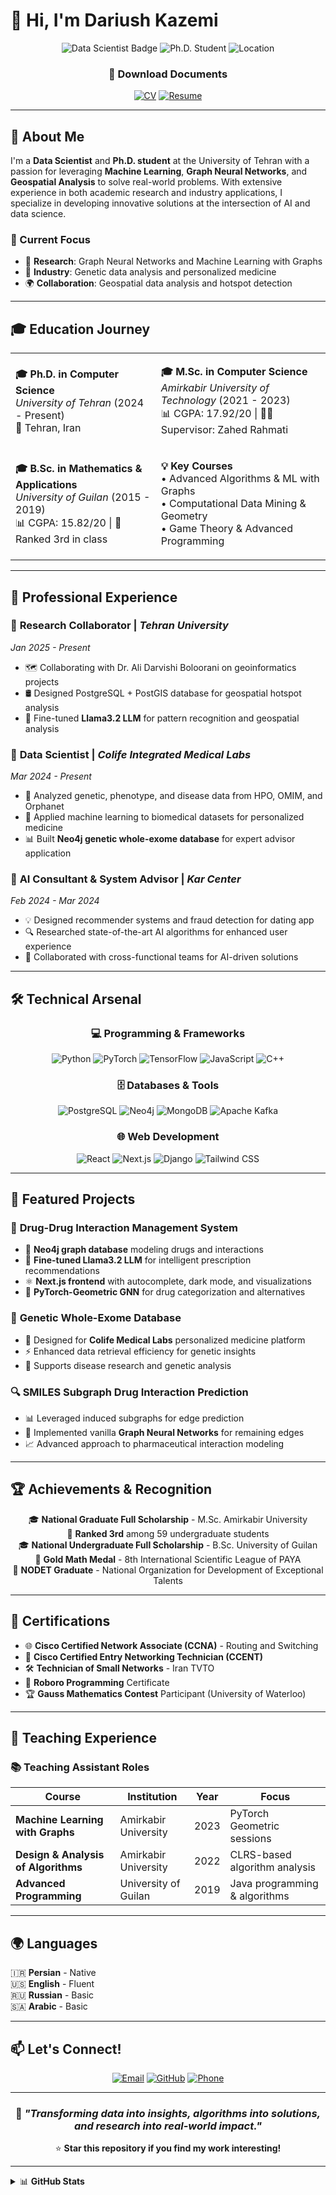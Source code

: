 # 👋 Hi, I'm Dariush Kazemi

<div align="center">
  
![Data Scientist Badge](https://img.shields.io/badge/Data%20Scientist-Machine%20Learning-blue?style=for-the-badge)
![Ph.D. Student](https://img.shields.io/badge/Ph.D.%20Student-Computer%20Science-green?style=for-the-badge)
![Location](https://img.shields.io/badge/Location-Tehran,%20Iran-red?style=for-the-badge)

### 📄 **Download Documents**
[![CV](https://img.shields.io/badge/📋%20Academic%20CV-Download%20PDF-4CAF50?style=for-the-badge)](./CV.pdf)
[![Resume](https://img.shields.io/badge/💼%20Professional%20Resume-Download%20PDF-2196F3?style=for-the-badge)](./Resume.pdf)

</div>

---

## 🚀 About Me

I'm a **Data Scientist** and **Ph.D. student** at the University of Tehran with a passion for leveraging **Machine Learning**, **Graph Neural Networks**, and **Geospatial Analysis** to solve real-world problems. With extensive experience in both academic research and industry applications, I specialize in developing innovative solutions at the intersection of AI and data science.

### 🎯 Current Focus
- 🔬 **Research**: Graph Neural Networks and Machine Learning with Graphs
- 🧬 **Industry**: Genetic data analysis and personalized medicine
- 🌍 **Collaboration**: Geospatial data analysis and hotspot detection

---

## 🎓 Education Journey

<table>
<tr>
<td>

**🎓 Ph.D. in Computer Science**
<br>*University of Tehran* (2024 - Present)
<br>📍 Tehran, Iran

</td>
<td>

**🎓 M.Sc. in Computer Science**
<br>*Amirkabir University of Technology* (2021 - 2023)
<br>📊 CGPA: 17.92/20 | 👨‍🏫 Supervisor: Zahed Rahmati

</td>
</tr>
<tr>
<td>

**🎓 B.Sc. in Mathematics & Applications**
<br>*University of Guilan* (2015 - 2019)
<br>📊 CGPA: 15.82/20 | 🥉 Ranked 3rd in class

</td>
<td>

**💡 Key Courses**
<br>• Advanced Algorithms & ML with Graphs
<br>• Computational Data Mining & Geometry
<br>• Game Theory & Advanced Programming

</td>
</tr>
</table>

---

## 💼 Professional Experience

### 🔬 **Research Collaborator** | *Tehran University* 
*Jan 2025 - Present*
- 🗺️ Collaborating with Dr. Ali Darvishi Boloorani on geoinformatics projects
- 🛢️ Designed PostgreSQL + PostGIS database for geospatial hotspot analysis
- 🤖 Fine-tuned **Llama3.2 LLM** for pattern recognition and geospatial analysis

### 🧬 **Data Scientist** | *Colife Integrated Medical Labs*
*Mar 2024 - Present*
- 🧪 Analyzed genetic, phenotype, and disease data from HPO, OMIM, and Orphanet
- 🤖 Applied machine learning to biomedical datasets for personalized medicine
- 📊 Built **Neo4j genetic whole-exome database** for expert advisor application

### 🚀 **AI Consultant & System Advisor** | *Kar Center*
*Feb 2024 - Mar 2024*
- 💡 Designed recommender systems and fraud detection for dating app
- 🔍 Researched state-of-the-art AI algorithms for enhanced user experience
- 🤝 Collaborated with cross-functional teams for AI-driven solutions

---

## 🛠️ Technical Arsenal

<div align="center">

### 💻 Programming & Frameworks
![Python](https://img.shields.io/badge/Python-3776AB?style=for-the-badge&logo=python&logoColor=white)
![PyTorch](https://img.shields.io/badge/PyTorch-EE4C2C?style=for-the-badge&logo=pytorch&logoColor=white)
![TensorFlow](https://img.shields.io/badge/TensorFlow-FF6F00?style=for-the-badge&logo=tensorflow&logoColor=white)
![JavaScript](https://img.shields.io/badge/JavaScript-F7DF1E?style=for-the-badge&logo=javascript&logoColor=black)
![C++](https://img.shields.io/badge/C++-00599C?style=for-the-badge&logo=cplusplus&logoColor=white)

### 🗄️ Databases & Tools
![PostgreSQL](https://img.shields.io/badge/PostgreSQL-336791?style=for-the-badge&logo=postgresql&logoColor=white)
![Neo4j](https://img.shields.io/badge/Neo4j-008CC1?style=for-the-badge&logo=neo4j&logoColor=white)
![MongoDB](https://img.shields.io/badge/MongoDB-47A248?style=for-the-badge&logo=mongodb&logoColor=white)
![Apache Kafka](https://img.shields.io/badge/Apache%20Kafka-231F20?style=for-the-badge&logo=apache-kafka&logoColor=white)

### 🌐 Web Development
![React](https://img.shields.io/badge/React-61DAFB?style=for-the-badge&logo=react&logoColor=black)
![Next.js](https://img.shields.io/badge/Next.js-000000?style=for-the-badge&logo=nextdotjs&logoColor=white)
![Django](https://img.shields.io/badge/Django-092E20?style=for-the-badge&logo=django&logoColor=white)
![Tailwind CSS](https://img.shields.io/badge/Tailwind%20CSS-06B6D4?style=for-the-badge&logo=tailwindcss&logoColor=white)

</div>

---

## 🚀 Featured Projects

### 💊 **Drug-Drug Interaction Management System**
- 🔗 **Neo4j graph database** modeling drugs and interactions
- 🤖 **Fine-tuned Llama3.2 LLM** for intelligent prescription recommendations
- ⚛️ **Next.js frontend** with autocomplete, dark mode, and visualizations
- 🧠 **PyTorch-Geometric GNN** for drug categorization and alternatives

### 🧬 **Genetic Whole-Exome Database**
- 🏥 Designed for **Colife Medical Labs** personalized medicine platform
- ⚡ Enhanced data retrieval efficiency for genetic insights
- 🔬 Supports disease research and genetic analysis

### 🔍 **SMILES Subgraph Drug Interaction Prediction**
- 📊 Leveraged induced subgraphs for edge prediction
- 🧠 Implemented vanilla **Graph Neural Networks** for remaining edges
- 📈 Advanced approach to pharmaceutical interaction modeling

---

## 🏆 Achievements & Recognition

<div align="center">

🎓 **National Graduate Full Scholarship** - M.Sc. Amirkabir University
<br>
🥉 **Ranked 3rd** among 59 undergraduate students
<br>
🎓 **National Undergraduate Full Scholarship** - B.Sc. University of Guilan
<br>
🥇 **Gold Math Medal** - 8th International Scientific League of PAYA
<br>
🌟 **NODET Graduate** - National Organization for Development of Exceptional Talents

</div>

---

## 📜 Certifications

- 🌐 **Cisco Certified Network Associate (CCNA)** - Routing and Switching
- 🔧 **Cisco Certified Entry Networking Technician (CCENT)**  
- 🛠️ **Technician of Small Networks** - Iran TVTO
- 🤖 **Roboro Programming** Certificate
- 🏆 **Gauss Mathematics Contest** Participant (University of Waterloo)

---

## 🎯 Teaching Experience

### 📚 **Teaching Assistant Roles**

| Course | Institution | Year | Focus |
|--------|-------------|------|-------|
| **Machine Learning with Graphs** | Amirkabir University | 2023 | PyTorch Geometric sessions |
| **Design & Analysis of Algorithms** | Amirkabir University | 2022 | CLRS-based algorithm analysis |
| **Advanced Programming** | University of Guilan | 2019 | Java programming & algorithms |

---

## 🌍 Languages

🇮🇷 **Persian** - Native  
🇺🇸 **English** - Fluent  
🇷🇺 **Russian** - Basic  
🇸🇦 **Arabic** - Basic  

---

## 📫 Let's Connect!

<div align="center">

[![Email](https://img.shields.io/badge/Email-dariushkazemi77%40gmail.com-D14836?style=for-the-badge&logo=gmail&logoColor=white)](mailto:dariushkazemi77@gmail.com)
[![GitHub](https://img.shields.io/badge/GitHub-Zalius-181717?style=for-the-badge&logo=github&logoColor=white)](https://github.com/Zalius)
[![Phone](https://img.shields.io/badge/Phone-%2B98%209386344985-25D366?style=for-the-badge&logo=whatsapp&logoColor=white)](tel:+989386344985)

</div>

---

<div align="center">

### 💭 *"Transforming data into insights, algorithms into solutions, and research into real-world impact."*

⭐ **Star this repository if you find my work interesting!**

</div>

---

<details>
<summary>📊 <strong>GitHub Stats</strong></summary>
<br>

<div align="center">

![GitHub Stats](https://github-readme-stats.vercel.app/api?username=Zalius&show_icons=true&theme=radical)

![Top Languages](https://github-readme-stats.vercel.app/api/top-langs/?username=Zalius&layout=compact&theme=radical)

</div>

</details>